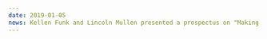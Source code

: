 ```yaml
---
date: 2019-01-05
news: Kellen Funk and Lincoln Mullen presented a prospectus on "Making Law Modern" at the [2020 annual meeting of the American Historical Association](https://aha.confex.com/aha/2019/webprogram/Session18520.html) in Chicago.
---
```

